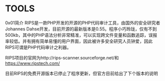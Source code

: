 # TOOLS
0x01简介
RIPS是一款PHP开发的开源的PHP代码审计工具，由国外的安全研究者Johannes Dahse开发，目前开源的最新版本是0.55。程序小巧玲珑，仅有不到500kb，其中的PHP语法分析非常精准，可以实现跨文件变量和函数追踪，误报率较低。并有拥有简单易懂的用户界面，因此被许多安全研究人员钟爱，因此RIPS可谓是PHP代码审计之利器。

RIPS项目的官网为http://rips-scanner.sourceforge.net/和 https://www.ripstech.com/

目前RIPS的免费开源版本已停止了程序更新，但官方目前给出了下个版本的说明
